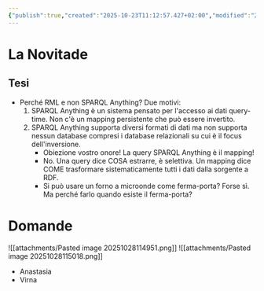 ```yaml
---
{"publish":true,"created":"2025-10-23T11:12:57.427+02:00","modified":"2025-10-28T14:26:42.380+01:00","cssclasses":""}
---
```


# La Novitade

## Tesi

- Perché RML e non SPARQL Anything? Due motivi:
	1. SPARQL Anything è un sistema pensato per l'accesso ai dati query-time. Non c'è un mapping persistente che può essere invertito. 
	2. SPARQL Anything supporta diversi formati di dati ma non supporta nessun database compresi i database relazionali su cui è il focus dell'inversione. 
		- Obiezione vostro onore! La query SPARQL Anything è il mapping! 
		- No. Una query dice COSA estrarre, è selettiva. Un mapping dice COME trasformare sistematicamente tutti i dati dalla sorgente a RDF.
		- Si può usare un forno a microonde come ferma-porta? Forse sì. Ma perché farlo quando esiste il ferma-porta?

# Domande

![[attachments/Pasted image 20251028114951.png]]
![[attachments/Pasted image 20251028115018.png]]
- Anastasia
- Virna